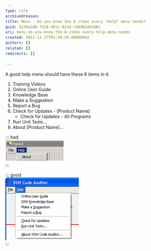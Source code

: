 ```yaml
---
type: rule
archivedreason: 
title: Menu - Do you know the 8 items every "Help" menu needs?
guid: b23ba2d8-7d10-491c-8e3d-c98402de2d6c
uri: menu-do-you-know-the-8-items-every-help-menu-needs
created: 2012-11-27T02:49:59.0000000Z
authors: []
related: []
redirects: []

---
```


A good help menu should have these 8 items in it:

1. Training Videos
2. Online User Guide
3. Knowledge Base
4. Make a Suggestion
5. Report a Bug
6. Check for Updates - [Product Name]
    * Check for Updates - All Programs
7. Run Unit Tests...
8. About [Product Name]...


<!--endintro-->


::: bad  
![Figure: Bad Example - Example of a Help menu with only "About"](../../assets/BadExampleForHelpMenu.gif)  
:::


::: good  
![Figure: Good Example - Example of a Help menu with all 8 items](../../assets/GoodExampleOfHelpMenu.gif)  
:::
